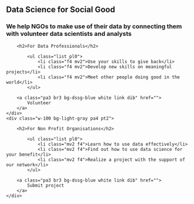 <div class="what-we-do w-100 bg-light-gray pa3">
    <h2 class="lh-title f-subheadline white pa1 pl2 pr2 bg-dssg-blue">
    Data Science for Social Good
    </h2>
    <h3 class="lh-copy measure f3 white pa2 bg-dssg-blue">
    We help NGOs to make use of their data by connecting them with volunteer data scientists and analysts
    </h3>
</div>

<div class="calls-to-action flex-ns">
    <div class="w-100 bg-white pa4 pt2">

        <h2>For Data Professionals</h2>

            <ul class="list pl0">
                <li class="f4 mv2">Use your skills to give back</li>
                <li class="f4 mv2">Develop new skills on meaningful projects</li>
                <li class="f4 mv2">Meet other people doing good in the world</li>
            </ul>

        <a class="pa3 br3 bg-dssg-blue white link dib" href="">
            Volunteer
        </a>
    </div>
    <div class="w-100 bg-light-gray pa4 pt2">

        <h2>For Non Profit Organisations</h2>

            <ul class="list pl0">
                <li class="mv2 f4">Learn how to use data effectively</li>
                <li class="mv2 f4">Find out how to use data science for your benefit</li>
                <li class="mv2 f4">Realize a project with the support of our network</li>
            </ul>

        <a class="pa3 br3 bg-dssg-blue white link dib" href="">
            Submit project
        </a>
    </div>
</div>